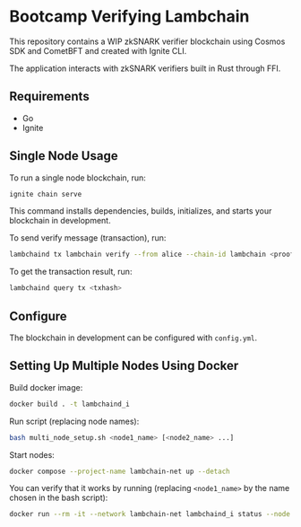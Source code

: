 # Bootcamp Verifying Lambchain

This repository contains a WIP zkSNARK verifier blockchain using Cosmos SDK and CometBFT and created with Ignite CLI.

The application interacts with zkSNARK verifiers built in Rust through FFI.

## Requirements

- Go
- Ignite

## Single Node Usage

To run a single node blockchain, run:

```sh
ignite chain serve
```

This command installs dependencies, builds, initializes, and starts your blockchain in development.

To send verify message (transaction), run:

```sh
lambchaind tx lambchain verify --from alice --chain-id lambchain <proof>
```

To get the transaction result, run:

```sh
lambchaind query tx <txhash>
```

## Configure

The blockchain in development can be configured with `config.yml`.

## Setting Up Multiple Nodes Using Docker

Build docker image:
```sh
docker build . -t lambchaind_i
```

Run script (replacing node names):
```sh
bash multi_node_setup.sh <node1_name> [<node2_name> ...]
```

Start nodes:
```sh
docker compose --project-name lambchain-net up --detach
```

You can verify that it works by running (replacing `<node1_name>` by the name chosen in the bash script):
```sh
docker run --rm -it --network lambchain-net lambchaind_i status --node "tcp://<node1_name>:26657"
```